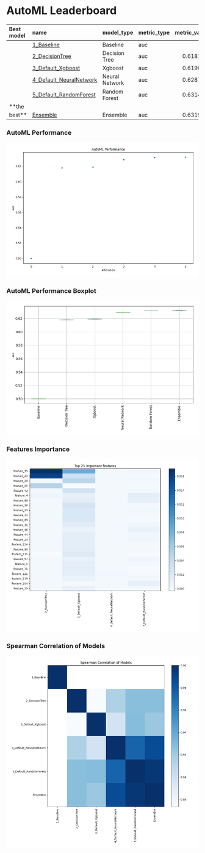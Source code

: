 # AutoML Leaderboard

| Best model   | name                                                         | model_type     | metric_type   |   metric_value |   train_time |
|:-------------|:-------------------------------------------------------------|:---------------|:--------------|---------------:|-------------:|
|              | [1_Baseline](1_Baseline/README.md)                           | Baseline       | auc           |       0.5      |         0.9  |
|              | [2_DecisionTree](2_DecisionTree/README.md)                   | Decision Tree  | auc           |       0.618115 |         9.84 |
|              | [3_Default_Xgboost](3_Default_Xgboost/README.md)             | Xgboost        | auc           |       0.619062 |        25.89 |
|              | [4_Default_NeuralNetwork](4_Default_NeuralNetwork/README.md) | Neural Network | auc           |       0.628768 |         3.74 |
|              | [5_Default_RandomForest](5_Default_RandomForest/README.md)   | Random Forest  | auc           |       0.631465 |        12.84 |
| **the
best** | [Ensemble](Ensemble/README.md)                               | Ensemble       | auc           |       0.631927 |         0.76 |

### AutoML Performance

![AutoML Performance](ldb_performance.png)

### AutoML Performance Boxplot

![AutoML Performance Boxplot](ldb_performance_boxplot.png)

### Features Importance

![features importance across models](features_heatmap.png)

### Spearman Correlation of Models

![models spearman correlation](correlation_heatmap.png)

